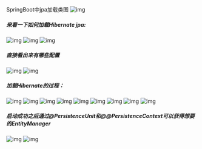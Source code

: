 SpringBoot中jpa加载类图 ![img](http://www.jackzhang.cn/spring-data-jpa-guide/images/hibernate_bootstrap/1.png)

##### 来看一下如何加载Hibernate jpa:

![img](http://www.jackzhang.cn/spring-data-jpa-guide/images/hibernate_bootstrap/2.png) ![img](http://www.jackzhang.cn/spring-data-jpa-guide/images/hibernate_bootstrap/3.png) ![img](http://www.jackzhang.cn/spring-data-jpa-guide/images/hibernate_bootstrap/4.png)

##### 直接看出来有哪些配置

![img](http://www.jackzhang.cn/spring-data-jpa-guide/images/hibernate_bootstrap/5.png) ![img](http://www.jackzhang.cn/spring-data-jpa-guide/images/hibernate_bootstrap/6.png)

##### 加载Hibernate的过程：

![img](http://www.jackzhang.cn/spring-data-jpa-guide/images/hibernate_bootstrap/7.png) ![img](http://www.jackzhang.cn/spring-data-jpa-guide/images/hibernate_bootstrap/8.png) ![img](http://www.jackzhang.cn/spring-data-jpa-guide/images/hibernate_bootstrap/9.png) ![img](http://www.jackzhang.cn/spring-data-jpa-guide/images/hibernate_bootstrap/10.png) ![img](http://www.jackzhang.cn/spring-data-jpa-guide/images/hibernate_bootstrap/11.png) ![img](http://www.jackzhang.cn/spring-data-jpa-guide/images/hibernate_bootstrap/12.png) ![img](http://www.jackzhang.cn/spring-data-jpa-guide/images/hibernate_bootstrap/13.png) ![img](http://www.jackzhang.cn/spring-data-jpa-guide/images/hibernate_bootstrap/14.png) ![img](http://www.jackzhang.cn/spring-data-jpa-guide/images/hibernate_bootstrap/15.png)

##### 启动成功之后通过@PersistenceUnit和@@PersistenceContext可以获得想要的EntityManager

![img](http://www.jackzhang.cn/spring-data-jpa-guide/images/hibernate_bootstrap/16.png) ![img](http://www.jackzhang.cn/spring-data-jpa-guide/images/hibernate_bootstrap/17.png)